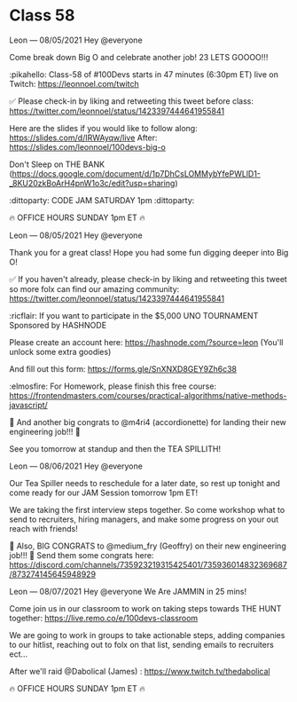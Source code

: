 # Class  58

Leon — 08/05/2021
Hey @everyone 

Come break down Big O and celebrate another job! 23 LETS GOOOO!!!

:pikahello:   Class-58 of #100Devs starts in 47 minutes (6:30pm ET) live on Twitch: https://leonnoel.com/twitch

✅  Please check-in by liking and retweeting this tweet before class: https://twitter.com/leonnoel/status/1423397444641955841

Here are the slides if you would like to follow along: https://slides.com/d/IRWAyqw/live
After: https://slides.com/leonnoel/100devs-big-o

Don't Sleep on THE BANK (https://docs.google.com/document/d/1p7DhCsLOMMybYfePWLlD1-_8KU20zkBoArH4pnW1o3c/edit?usp=sharing)

:dittoparty:  CODE JAM SATURDAY 1pm :dittoparty: 

🔥 OFFICE HOURS SUNDAY 1pm ET 🔥




Leon — 08/05/2021
Hey @everyone 

Thank you for a great class! Hope you had some fun digging deeper into Big O!

✅   If you haven't already, please check-in by liking and retweeting this tweet so more folx can find our amazing community: https://twitter.com/leonnoel/status/1423397444641955841

:ricflair:   If you want to participate in the $5,000 UNO TOURNAMENT Sponsored by HASHNODE  

Please create an account here: https://hashnode.com/?source=leon (You'll unlock some extra goodies)

And fill out this form: https://forms.gle/SnXNXD8GEY9Zh6c38


:elmosfire:   For Homework, please finish this free course:
 https://frontendmasters.com/courses/practical-algorithms/native-methods-javascript/


🥳 And another big congrats to @m4ri4 (accordionette) for landing their new engineering job!!! 🥳 


See you tomorrow at standup and then the TEA SPILLITH!





Leon — 08/06/2021
Hey @everyone 

Our Tea Spiller needs to reschedule for a later date, so rest up tonight and come ready for our JAM Session tomorrow 1pm ET! 

We are taking the first interview steps together. So come workshop what to send to recruiters, hiring managers, and make some progress on your out reach with friends!

🥳  Also, BIG CONGRATS to @medium_fry (Geoffry) on their new engineering job!!! 🥳 
Send them some congrats here: https://discord.com/channels/735923219315425401/735936014832369687/873274145645948929



Leon — 08/07/2021
Hey @everyone We Are JAMMIN in 25 mins! 

Come join us in our classroom to work on taking steps towards THE HUNT together: https://live.remo.co/e/100devs-classroom

We are going to work in groups to take actionable steps, adding companies to our hitlist, reaching out to folx on that list, sending emails to recruiters ect...

After we'll raid @Dabolical (James) : https://www.twitch.tv/thedabolical 

🔥  OFFICE HOURS SUNDAY 1pm ET 🔥




